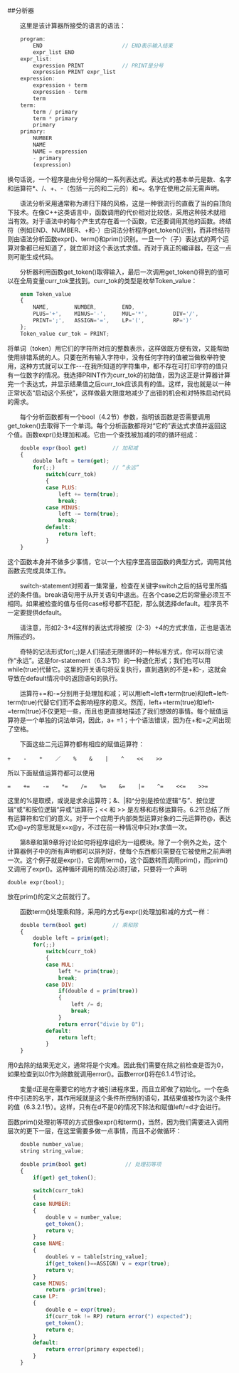 ##分析器

&emsp;&emsp;这里是该计算器所接受的语言的语法：

```javascript
    program:
        END                         // END表示输入结束
        expr_list END
    expr_list:
        expression PRINT            // PRINT是分号
        expression PRINT expr_list
    expression:
        expression + term
        expression - term
        term
    term:
        term / primary
        term * primary
        primary
    primary:
        NUMBER
        NAME
        NAME = expression
        - primary
        (expression)
```

换句话说，一个程序是由分号分隔的一系列表达式。表达式的基本单元是数、名字和运算符*、/、+、-（包括一元的和二元的）和=。名字在使用之前无需声明。

&emsp;&emsp;语法分析采用通常称为递归下降的风格，这是一种很流行的直截了当的自顶向下技术。在像C++这类语言中，函数调用的代价相对比较低，采用这种技术就相当有效。对于语法中的每个产生式存在着一个函数，它还要调用其他的函数。终结符（例如END、NUMBER、+和-）由词法分析程序get_token()识别，而非终结符则由语法分析函数expr()、term()和prim()识别。一旦一个（子）表达式的两个运算对象都已经知道了，就立即对这个表达式求值。而对于真正的编译器，在这一点则可能生成代码。

&emsp;&emsp;分析器利用函数get_token()取得输入，最后一次调用get_token()得到的值可以在全局变量curr_tok里找到。curr_tok的类型是枚举Token_value：

```javascript
    enum Token_value
    {
        NAME,        NUMBER,        END,
        PLUS='+',    MINUS='-',     MUL='*',        DIV='/',
        PRINT=';',   ASSIGN='=',    LP='(',         RP=')'
    };
    Token_value cur_tok = PRINT;
```

将单词（token）用它们的字符所对应的整数表示，这样做既方便有效，又能帮助使用排错系统的人。只要在所有输入字符中，没有任何字符的值被当做枚举符使用，这种方式就可以工作---在我所知道的字符集中，都不存在可打印字符的值只有一位数字的情况。我选择PRINT作为curr_tok的初始值，因为这正是计算器计算完一个表达式，并显示结果值之后curr_tok应该具有的值。这样，我也就是以一种正常状态“启动这个系统”，这样做最大限度地减少了出错的机会和对特殊启动代码的需求。

&emsp;&emsp;每个分析函数都有一个bool（4.2节）参数，指明该函数是否需要调用get_token()去取得下一个单词。每个分析函数都将对“它的”表达式求值并返回这个值。函数expr()处理加和减。它由一个查找被加减的项的循环组成：

```javascript
    double expr(bool get)        // 加和减
    {
        double left = term(get);
        for(;;)                  // “永远”
            switch(curr_tok)
            {
            case PLUS:
                left += term(true);
                break;
            case MINUS:
                left -= term(true);
                break;
            default:
                return left;
            }
    }
```

这个函数本身并不做多少事情，它以一个大程序里高层函数的典型方式，调用其他函数去完成具体工作。

&emsp;&emsp;switch-statement对照着一集常量，检查在关键字switch之后的括号里所描述的条件值。break语句用于从开关语句中退出。在各个case之后的常量必须互不相同。如果被检查的值与任何case标号都不匹配，那么就选择default。程序员不一定要提供default。

&emsp;&emsp;请注意，形如2-3+4这样的表达式将被按（2-3）+4的方式求值，正也是语法所描述的。

&emsp;&emsp;奇特的记法形式for(;;)是人们描述无限循环的一种标准方式，你可以将它读作“永远”。这是for-statement（6.3.3节）的一种退化形式；我们也可以用while(true)代替它。这里的开关语句将反复执行，直到遇到的不是+和-，这就会导致在default情况中的返回语句的执行。

&emsp;&emsp;运算符+=和-=分别用于处理加和减；可以用left=left+term(true)和left=left-term(true)代替它们而不会影响程序的意义。然而，left+=term(true)和left-=term(true)不仅更短一些，而且也更直接地描述了我们想做的事情。每个赋值运算符是一个单独的词法单词，因此，a+ =1；十个语法错误，因为在+和=之间出现了空格。

&emsp;&emsp;下面这些二元运算符都有相应的赋值运算符：

    +    -    *    ／    %    &    |    ^    <<    >>
    
所以下面赋值运算符都可以使用

    =    +=    -=    *=    /=    %=    &=    |=    ^=    <<=    >>=
    
这里的%是取模，或说是求余运算符；&、|和^分别是按位逻辑“与”、按位逻辑“或”和按位逻辑“异或”运算符；<< 和 >> 是左移和右移运算符。6.2节总结了所有运算符和它们的意义。对于一个应用于内部类型运算对象的二元运算符@，表达式x@=y的意思就是x=x@y，不过在前一种情况中只对x求值一次。

&emsp;&emsp;第8章和第9章将讨论如何将程序组织为一组模块。除了一个例外之处，这个计算器例子中的所有声明都可以排列好，使每个东西都只需要在它被使用之前声明一次。这个例子就是expr()，它调用term()，这个函数转而调用prim()，而prim()又调用了expr()。这种循环调用的情况必须打破，只要将一个声明

    double expr(bool);
    
放在prim()的定义之前就行了。

&emsp;&emsp;函数term()处理乘和除，采用的方式与expr()处理加和减的方式一样：

```javascript
    double term(bool get)        // 乘和除
    {
        double left = prim(get);
        for(;;)
            switch(curr_tok)
            {
            case MUL:
                left *= prim(true);
                break;
            case DIV:
                if(double d = prim(true))
                {
                    left /= d;
                    break;
                }
                return error("divie by 0");
            default:
                return left;
            }
    }
```

用0去除的结果无定义，通常将是个灾难。因此我们需要在除之前检查是否为0，如果检查到以0作为除数就调用error()。函数error()将在6.1.4节讨论。

&emsp;&emsp;变量d正是在需要它的地方才被引进程序里，而且立即做了初始化。一个在条件中引进的名字，其作用域就是这个条件所控制的语句，其结果值被作为这个条件的值（6.3.2.1节）。这样，只有在d不是0的情况下除法和赋值left/=d才会进行。

函数prim()处理初等项的方式很像expr()和term()，当然，因为我们需要进入调用层次的更下一层，在这里需要多做一点事情，而且不必做循环：

```javascript
    double number_value;
    string string_value;
    
    double prim(bool get)            // 处理初等项
    {
        if(get) get_token();
        
        switch(curr_tok)
        {
        case NUMBER:
        {
            double v = number_value;
            get_token();
            return v;        
        }
        case NAME:
        {
            double& v = table[string_value];
            if(get_token()==ASSIGN) v = expr(true);
            return v;
        }
        case MINUS:
            return -prim(true);
        case LP:
        {
            double e = expr(true);
            if(curr_tok != RP) return error(") expected");
            get_token();
            return e;
        }
        default:
            return error(primary expected);
        }
    }
```











